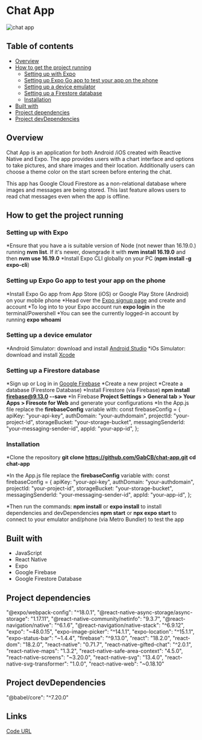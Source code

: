 # Chat App

![chat app](https://i.imgur.com/CedInk0.png) <br>

## Table of contents

- [Overview](#overview)
- [How to get the project running](#how-to-get-the-project-running)
  - [Setting up with Expo](#setting-up-with-expo)
  - [Setting up Expo Go app to test your app on the phone](#setting-up-expo-go-app-to-test-your-app-on-the-phone)
  - [Setting up a device emulator](#setting-up-a-device-emulator)
  - [Setting up a Firestore database](#setting-up-a-firestore-database)
  - [Installation](#installation)
- [Built with](#built-with)
- [Project dependencies](#project-dependencies)
- [Project devDependencies](#project-devdependencies)


## Overview
Chat App is an application for both Android /iOS created with Reactive Native and Expo.
The app provides users with a chart interface and options to take pictures, and share images and their location.
Additionally users can choose a theme color on the start screen before entering the chat.

This app has Google Cloud Firestore as a non-relational database where images and messages are being stored. This last feature allows users to read chat messages even when the app is offline.


## How to get the project running

### Setting up with Expo
*Ensure that you have a is suitable version of Node (not newer than 16.19.0.) running **nvm list**. If it's newer, downgrade it with **nvm install 16.19.0** and then **nvm use 16.19.0**
*Install Expo CLI globally on your PC (**npm install -g expo-cli**) 

### Setting up Expo Go app to test your app on the phone
*Install Expo Go app from App Store (iOS) or Google Play Store (Android) on your mobile phone
*Head over the [Expo signup page](https://www.google.com/aclk?sa=l&ai=DChcSEwiJ3-un3-X-AhURCIsKHUB4B5YYABAAGgJlZg&sig=AOD64_2q_DtEHQiLSWwlAlTLjOJYtsZ79g&q&adurl&ved=2ahUKEwin0uWn3-X-AhUH16QKHdRKAfYQ0Qx6BAgFEAE) and create and account
*To log into to your Expo account run **expo login** in the terminal/Powershell
*You can see the currently logged-in account by running **expo whoami**

### Setting up a device emulator
*Android Simulator: download and install [Android Studio](https://developer.android.com/studio) 
*iOs Simulator: download and install [Xcode](https://developer.apple.com/documentation/xcode/running-your-app-in-simulator-or-on-a-device)

### Setting up a Firestore database
*Sign up or Log in in [Google Firebase](https://firebase.google.com/)
*Create a new project
*Create a database (Firestore Database)
*Install Firestore (via Firebase) **npm install firebase@9.13.0 --save**
*In Firebase **Project Settings > General tab > Your Apps > Firesote for Web** and generate your configurations
*In the App.js file replace the **firebaseConfig**  variable with:
  const firebaseConfig = {
    apiKey: "your-api-key",
    authDomain: "your-authdomain",
    projectId: "your-project-id",
    storageBucket: "your-storage-bucket",
    messagingSenderId: "your-messaging-sender-id",
    appId: "your-app-id",
  };


### Installation
*Clone the repository
**git clone https://github.com/GabCB/chat-app.git**
**cd chat-app**

*In the App.js file replace the **firebaseConfig**  variable with:
const firebaseConfig = {
  apiKey: "your-api-key",
  authDomain: "your-authdomain",
  projectId: "your-project-id",
  storageBucket: "your-storage-bucket",
  messagingSenderId: "your-messaging-sender-id",
  appId: "your-app-id",
  };

*Then run the commands:
**npm install** or **expo install** to install dependencies and devDependencies
**npm start** or **npx expo start** to connect to your emulator and/phone (via Metro Bundler) to test the app


## Built with
- JavaScript <br>
- React Native <br>
- Expo <br>
- Google Firebase <br>
- Google Firestore Database <br>


## Project dependencies
  "@expo/webpack-config": "^18.0.1",
  "@react-native-async-storage/async-storage": "1.17.11",
  "@react-native-community/netinfo": "9.3.7",
  "@react-navigation/native": "^6.1.6",
  "@react-navigation/native-stack": "^6.9.12",
  "expo": "~48.0.15",
  "expo-image-picker": "^14.1.1",
  "expo-location": "^15.1.1",
  "expo-status-bar": "~1.4.4",
  "firebase": "^9.13.0",
  "react": "18.2.0",
  "react-dom": "18.2.0",
  "react-native": "0.71.7",
  "react-native-gifted-chat": "^2.0.1",
  "react-native-maps": "1.3.2",
  "react-native-safe-area-context": "4.5.0",
  "react-native-screens": "~3.20.0",
  "react-native-svg": "13.4.0",
  "react-native-svg-transformer": "1.0.0",
  "react-native-web": "~0.18.10"

## Project devDependencies 
  "@babel/core": "^7.20.0"


## Links

[Code URL](https://github.com/GabCB/chat-app) <br>